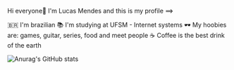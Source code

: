 Hi everyone👋 I'm Lucas Mendes and this is my profile ==>

🇧🇷 I'm brazilian
📚 I'm studying at UFSM - Internet systems
🕶️ My hoobies are: games, guitar, series, food and meet people
☕ Coffee is the best drink of the earth

![Anurag's GitHub stats](https://github-readme-stats.vercel.app/api?username=lucasm3ndales&show_icons=true&theme=synthwave)



